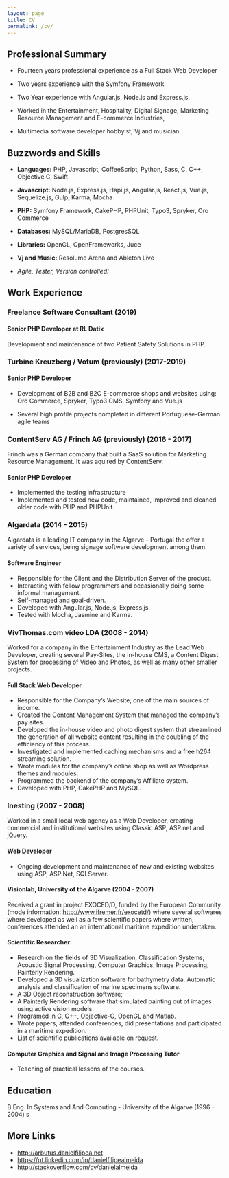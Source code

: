 ```yaml
---
layout: page
title: CV
permalink: /cv/
---
```



## Professional Summary

* Fourteen years professional experience as a Full Stack Web Developer

* Two years experience with the Symfony Framework
 
* Two Year experience with Angular.js, Node.js and Express.js. 

* Worked in the Entertainment, Hospitality, Digital Signage, Marketing Resource Management and E-commerce Industries,

* Multimedia software developer hobbyist, Vj and musician.
    
    
## Buzzwords and Skills

- **Languages:** PHP, Javascript, CoffeeScript, Python, Sass, C, C++, Objective C, Swift
  
- **Javascript:** Node.js, Express.js, Hapi.js, Angular.js, React.js, Vue.js, Sequelize.js, Gulp, Karma, Mocha
  
- **PHP:** Symfony Framework, CakePHP, PHPUnit, Typo3, Spryker, Oro Commerce

- **Databases:** MySQL/MariaDB, PostgresSQL
  
- **Libraries:** OpenGL, OpenFrameworks, Juce
  
- **Vj and Music:** Resolume Arena and Ableton Live
  
- *Agile, Tester, Version controlled!*
    
## Work Experience

### Freelance Software Consultant (2019)

#### Senior PHP Developer at RL Datix 

Development and maintenance of two Patient Safety Solutions in PHP. 

### Turbine Kreuzberg / Votum (previously) (2017-2019)

#### Senior PHP Developer

* Development of B2B and B2C E-commerce shops and websites using: Oro Commerce, Spryker, Typo3 CMS, Symfony and Vue.js

* Several high profile projects completed in different Portuguese-German agile teams

### ContentServ AG / Frinch AG (previously) (2016 - 2017)

Frinch was a German company that built a SaaS solution for Marketing Resource Management. It was aquired by ContentServ.

#### Senior PHP Developer
* Implemented the testing infrastructure
* Implemented and tested new code, maintained, improved and cleaned older code with PHP and PHPUnit.


### Algardata (2014 - 2015)

Algardata is a leading IT company in the Algarve - Portugal the offer a variety of services, being signage software development among them.

#### Software Engineer

* Responsible for the Client and the Distribution Server of the product.
* Interacting with fellow programmers and occasionally doing some informal management.
* Self-managed and goal-driven.
* Developed with Angular.js, Node.js, Express.js.
* Tested with Mocha, Jasmine and Karma.

### VivThomas.com video LDA (2008 - 2014)

Worked for a company in the Entertainment Industry as the Lead Web Developer, creating several Pay-Sites, the in-house CMS, a Content Digest System for processing of Video and Photos, as well as many other smaller projects.

#### Full Stack Web Developer
* Responsible for the Company’s Website, one of the main sources of income.
* Created the Content Management System that managed the company’s pay sites.
* Developed the in-house video and photo digest system that streamlined the generation of all website content resulting in the doubling of the efficiency of this process.
* Investigated and implemented caching mechanisms and a free h264 streaming solution.
* Wrote modules for the company’s online shop as well as Wordpress themes and modules.
* Programmed the backend of the company’s Affiliate system.
* Developed with PHP, CakePHP and MySQL.

### Inesting (2007 - 2008)

Worked in a small local web agency as a Web Developer, creating commercial and institutional websites using Classic ASP, ASP.net and jQuery.

#### Web Developer
* Ongoing development and maintenance of new and existing websites using ASP, ASP.Net, SQLServer.

#### Visionlab, University of the Algarve (2004 - 2007)
Received a grant in project EXOCED/D, funded by the European Community (mode information: http://www.ifremer.fr/exocetd/) where several softwares where developed as well as a few scientific papers where written, conferences attended an an international maritime expedition undertaken.

#### Scientific Researcher:
* Research on the fields of 3D Visualization, Classification Systems, Acoustic Signal Processing, Computer Graphics, Image Processing, Painterly Rendering.
* Developed a 3D visualization software for bathymetry data.
Automatic analysis and classification of marine specimens software.
* A 3D Object reconstruction software;
* A Painterly Rendering software that simulated painting out of images using active vision models.
* Programed in C, C++, Objective-C, OpenGL and Matlab.
* Wrote papers, attended conferences, did presentations and participated in a maritime expedition.
* List of scientific publications available on request.

#### Computer Graphics and Signal and Image Processing Tutor

* Teaching of practical lessons of the courses.


## Education

B.Eng. In Systems and And Computing - University of the Algarve (1996 - 2004)
s

## More Links
* http://arbutus.danielfilipea.net
* https://pt.linkedin.com/in/danielfilipealmeida
* http://stackoverflow.com/cv/danielalmeida
